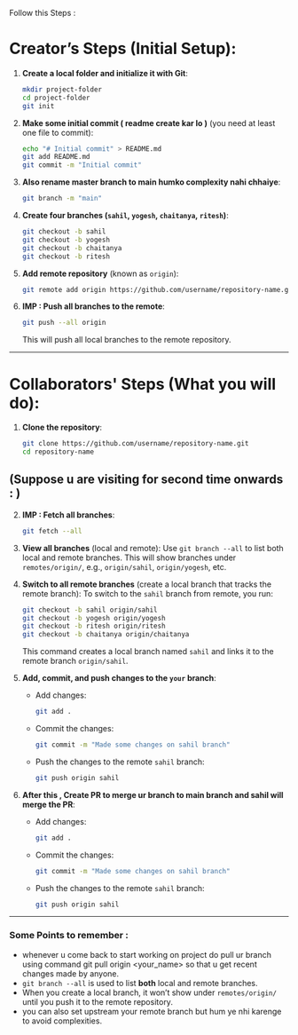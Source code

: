 Follow this Steps : 

# **Creator’s Steps** (Initial Setup):
1. **Create a local folder and initialize it with Git**:
   ```bash
   mkdir project-folder
   cd project-folder
   git init
   ```

2. **Make some initial commit ( readme create kar lo )** (you need at least one file to commit):
   ```bash
   echo "# Initial commit" > README.md
   git add README.md
   git commit -m "Initial commit"
   ```

3. **Also rename master branch to main humko complexity nahi chhaiye**: 
   ```bash
   git branch -m "main"
   ```

3. **Create four branches (`sahil`, `yogesh`, `chaitanya`, `ritesh`)**:
   ```bash
   git checkout -b sahil
   git checkout -b yogesh
   git checkout -b chaitanya
   git checkout -b ritesh
   ```

4. **Add remote repository** (known as `origin`):
   ```bash
   git remote add origin https://github.com/username/repository-name.git
   ```

5. **IMP : Push all branches to the remote**:
   ```bash
   git push --all origin
   ```

   This will push all local branches to the remote repository.

---

# **Collaborators' Steps** (What you will do):
1. **Clone the repository**:
   ```bash
   git clone https://github.com/username/repository-name.git
   cd repository-name
   ```
## (Suppose u are visiting for second time onwards : )

2. **IMP : Fetch all branches**:
   ```bash
   git fetch --all
   ```

3. **View all branches** (local and remote):
   Use `git branch --all` to list both local and remote branches. This will show branches under `remotes/origin/`, e.g., `origin/sahil`, `origin/yogesh`, etc.

4. **Switch to all remote branches** (create a local branch that tracks the remote branch):
   To switch to the `sahil` branch from remote, you run:
   ```bash
   git checkout -b sahil origin/sahil
   git checkout -b yogesh origin/yogesh
   git checkout -b ritesh origin/ritesh
   git checkout -b chaitanya origin/chaitanya
   ```
   This command creates a local branch named `sahil` and links it to the remote branch `origin/sahil`.

5. **Add, commit, and push changes to the `your` branch**:
   - Add changes:
     ```bash
     git add .
     ```   

   - Commit the changes:
     ```bash
     git commit -m "Made some changes on sahil branch"
     ```

   - Push the changes to the remote `sahil` branch:
     ```bash
     git push origin sahil
     ```
6. **After this , Create PR to merge ur branch to main branch and sahil will merge the PR**:
   - Add changes:
     ```bash
     git add .
     ```

   - Commit the changes:
     ```bash
     git commit -m "Made some changes on sahil branch"
     ```

   - Push the changes to the remote `sahil` branch:
     ```bash
     git push origin sahil
     ```

---

### Some Points to remember : 
- whenever u come back to start working on project do pull ur branch using command git pull origin <your_name> so that u get recent changes made by anyone.
- `git branch --all` is used to list **both** local and remote branches.
- When you create a local branch, it won’t show under `remotes/origin/` until you push it to the remote repository.
- you can also set upstream your remote branch but hum ye nhi karenge to avoid complexities.

